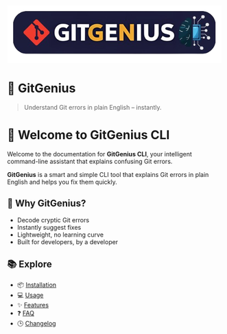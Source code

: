 ![Logo](assets/logo.png)

# 🚀 GitGenius

> Understand Git errors in plain English – instantly.

# 👋 Welcome to GitGenius CLI

Welcome to the documentation for **GitGenius CLI**, your intelligent command-line assistant that explains confusing Git errors.

**GitGenius** is a smart and simple CLI tool that explains Git errors in plain English and helps you fix them quickly.


## 🚀 Why GitGenius?

- Decode cryptic Git errors
- Instantly suggest fixes
- Lightweight, no learning curve
- Built for developers, by a developer


## 📚 Explore

- 📦 [Installation](install.md)
- 💻 [Usage](usage.md)
- ✨ [Features](features.md)
- ❓ [FAQ](faq.md)
- 🕒 [Changelog](changelog.md)
